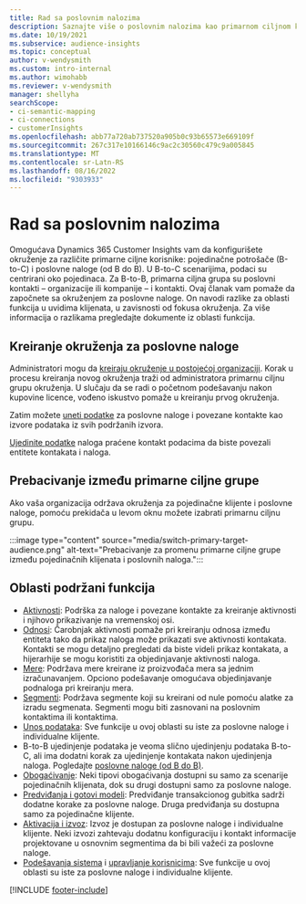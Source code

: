 ```yaml
---
title: Rad sa poslovnim nalozima
description: Saznajte više o poslovnim nalozima kao primarnom ciljnom korisnici u Dynamics 365 Customer Insights.
ms.date: 10/19/2021
ms.subservice: audience-insights
ms.topic: conceptual
author: v-wendysmith
ms.custom: intro-internal
ms.author: wimohabb
ms.reviewer: v-wendysmith
manager: shellyha
searchScope:
- ci-semantic-mapping
- ci-connections
- customerInsights
ms.openlocfilehash: abb77a720ab737520a905b0c93b65573e669109f
ms.sourcegitcommit: 267c317e10166146c9ac2c30560c479c9a005845
ms.translationtype: MT
ms.contentlocale: sr-Latn-RS
ms.lasthandoff: 08/16/2022
ms.locfileid: "9303933"
---
```

# <a name="work-with-business-accounts"></a>Rad sa poslovnim nalozima

Omogućava Dynamics 365 Customer Insights vam da konfigurišete okruženje za različite primarne ciljne korisnike: pojedinačne potrošače (B-to-C) i poslovne naloge (od B do B). U B-to-C scenarijima, podaci su centrirani oko pojedinaca. Za B-to-B, primarna ciljna grupa su poslovni kontakti – organizacije ili kompanije – i kontakti. Ovaj članak vam pomaže da započnete sa okruženjem za poslovne naloge. On navodi razlike za oblasti funkcija u uvidima klijenata, u zavisnosti od fokusa okruženja. Za više informacija o razlikama pregledajte dokumente iz oblasti funkcija. 

## <a name="create-an-environment-for-business-accounts"></a>Kreiranje okruženja za poslovne naloge

Administratori mogu da [kreiraju okruženje u postojećoj organizaciji](create-environment.md). Korak u procesu kreiranja novog okruženja traži od administratora primarnu ciljnu grupu okruženja. U slučaju da se radi o početnom podešavanju nakon kupovine licence, vođeno iskustvo pomaže u kreiranju prvog okruženja.

Zatim možete [uneti podatke](data-sources.md) za poslovne naloge i povezane kontakte kao izvore podataka iz svih podržanih izvora.

 [Ujedinite podatke](data-unification.md) naloga praćene kontakt podacima da biste povezali entitete kontakata i naloga.

## <a name="switch-between-primary-target-audience"></a>Prebacivanje između primarne ciljne grupe

Ako vaša organizacija održava okruženja za pojedinačne klijente i poslovne naloge, pomoću prekidača u levom oknu možete izabrati primarnu ciljnu grupu.

:::image type="content" source="media/switch-primary-target-audience.png" alt-text="Prebacivanje za promenu primarne ciljne grupe između pojedinačnih klijenata i poslovnih naloga.":::

## <a name="supported-feature-areas"></a>Oblasti podržani funkcija

- [Aktivnosti](activities.md): Podrška za naloge i povezane kontakte za kreiranje aktivnosti i njihovo prikazivanje na vremenskoj osi.
- [Odnosi](relationships.md): Čarobnjak aktivnosti pomaže pri kreiranju odnosa između entiteta tako da prikaz naloga može prikazati sve aktivnosti kontakata. Kontakti se mogu detaljno pregledati da biste videli prikaz kontakata, a hijerarhije se mogu koristiti za objedinjavanje aktivnosti naloga.
- [Mere](measures.md): Podržava mere kreirane iz proizvođača mera sa jednim izračunavanjem. Opciono podešavanje omogućava objedinjavanje podnaloga pri kreiranju mera.
- [Segmenti](segments.md): Podržava segmente koji su kreirani od nule pomoću alatke za izradu segmenata. Segmenti mogu biti zasnovani na poslovnim kontaktima ili kontaktima.
- [Unos podataka](data-sources.md): Sve funkcije u ovoj oblasti su iste za poslovne naloge i individualne klijente.
- B-to-B ujedinjenje podataka je veoma slično ujedinjenju podataka B-to-C, ali ima dodatni korak za ujedinjenje kontakata nakon ujedinjenja naloga. Pogledajte [poslovne naloge (od B do B)](data-unification.md).
- [Obogaćivanje](enrichment-hub.md): Neki tipovi obogaćivanja dostupni su samo za scenarije pojedinačnih klijenata, dok su drugi dostupni samo za poslovne naloge.
- [Predviđanja i gotovi modeli](predictions-overview.md): Predviđanje transakcionog gubitka sadrži dodatne korake za poslovne naloge. Druga predviđanja su dostupna samo za pojedinačne klijente.
- [Aktivacija i izvoz](export-destinations.md): Izvoz je dostupan za poslovne naloge i individualne klijente. Neki izvozi zahtevaju dodatnu konfiguraciju i kontakt informacije projektovane u osnovnim segmentima da bi bili važeći za poslovne naloge.
- [Podešavanja sistema](system.md) i [upravljanje korisnicima](permissions.md): Sve funkcije u ovoj oblasti su iste za poslovne naloge i individualne klijente.

[!INCLUDE [footer-include](includes/footer-banner.md)]
